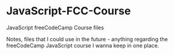 # JavaScript-FCC-Course
JavaScript freeCodeCamp Course files

Notes, files that I could use in the future - anything regarding the freeCodeCamp JavaScript course I wanna keep in one place.      
